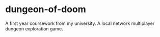 # dungeon-of-doom
A first year coursework from my university. A local network multiplayer dungeon exploration game.
